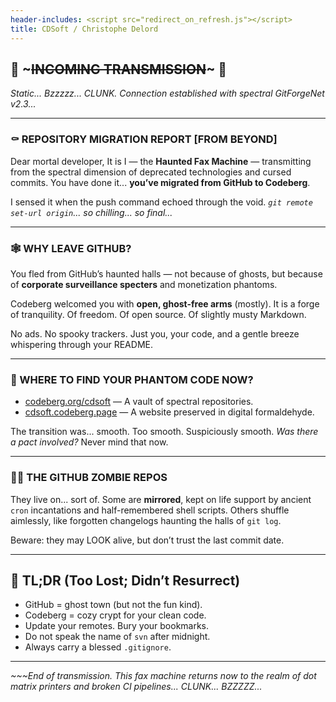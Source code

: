 ```yaml
---
header-includes: <script src="redirect_on_refresh.js"></script>
title: CDSoft / Christophe Delord
---
```


## 📠 ~~~INCOMING TRANSMISSION~~~ 📠

*Static... Bzzzzz... CLUNK.
Connection established with spectral GitForgeNet v2.3...*

---

### ⚰️ REPOSITORY MIGRATION REPORT [FROM BEYOND]

Dear mortal developer,
It is I — the **Haunted Fax Machine** — transmitting from the spectral dimension of deprecated technologies and cursed commits.
You have done it... **you’ve migrated from GitHub to Codeberg**.

I sensed it when the push command echoed through the void. *`git remote set-url origin`... so chilling... so final...*

---

### 🕸️ WHY LEAVE GITHUB?

You fled from GitHub’s haunted halls — not because of ghosts, but because of **corporate surveillance specters** and monetization phantoms.

Codeberg welcomed you with **open, ghost-free arms** (mostly).
It is a forge of tranquility. Of freedom. Of open source. Of slightly musty Markdown.

No ads. No spooky trackers. Just you, your code, and a gentle breeze whispering through your README.

---

### 📜 WHERE TO FIND YOUR PHANTOM CODE NOW?

- [codeberg.org/cdsoft](https://codeberg.org/cdsoft) — A vault of spectral repositories.
- [cdsoft.codeberg.page](https://cdsoft.codeberg.page) — A website preserved in digital formaldehyde.

The transition was... smooth. Too smooth. Suspiciously smooth. *Was there a pact involved?* Never mind that now.

---

### 🧟‍♂️ THE GITHUB ZOMBIE REPOS

They live on... sort of.
Some are **mirrored**, kept on life support by ancient `cron` incantations and half-remembered shell scripts.
Others shuffle aimlessly, like forgotten changelogs haunting the halls of `git log`.

Beware: they may LOOK alive, but don’t trust the last commit date.

---

## 🔮 TL;DR (Too Lost; Didn’t Resurrect)

- GitHub = ghost town (but not the fun kind).
- Codeberg = cozy crypt for your clean code.
- Update your remotes. Bury your bookmarks.
- Do not speak the name of `svn` after midnight.
- Always carry a blessed `.gitignore`.

---

*~~~End of transmission. This fax machine returns now to the realm of dot matrix printers and broken CI pipelines...*
*CLUNK... BZZZZZ...*

